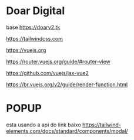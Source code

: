 # Doar Digital


base 
https://doarv2.tk


https://tailwindcss.com

https://vuejs.org

https://router.vuejs.org/guide/#router-view

https://github.com/vuejs/jsx-vue2

https://br.vuejs.org/v2/guide/render-function.html


# POPUP
esta usando a api do link baixo
https://tailwind-elements.com/docs/standard/components/modal/